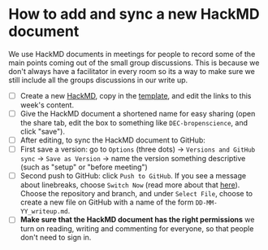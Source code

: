 # How to add and sync a new HackMD document

We use HackMD documents in meetings for people to record some of the main points coming out of the small group discussions. This is because we don't always have a facilitator in every room so its a way to make sure we still include all the groups discussions in our write up. 

- [ ] Create a new [HackMD](https://hackmd.io/), copy in the [template](./templates/HackMD_meeting_template.md), and edit the links to this week's content.
- [ ] Give the HackMD document a shortened name for easy sharing (open the share tab, edit the box to something like `DEC-bropenscience`, and click "save").
- [ ] After editing, to sync the HackMD document to GitHub:
- [ ] First save a version: go to `Options` (three dots) -> `Versions and GitHub sync` -> `Save as Version` -> name the version something descriptive (such as "setup" or "before meeting")
- [ ] Second push to GitHub: click `Push to GitHub`. If you see a message about linebreaks, choose `Switch Now` (read more about that [here](https://hackmd.io/c/tutorials/%2Fs%2Flink-with-github)). Choose the repository and branch, and under `Select File`, choose to create a new file on GitHub with a name of the form `DD-MM-YY_writeup.md`.
- [ ] **Make sure that the HackMD document has the right permissions** we turn on reading, writing and commenting for everyone, so that people don't need to sign in.